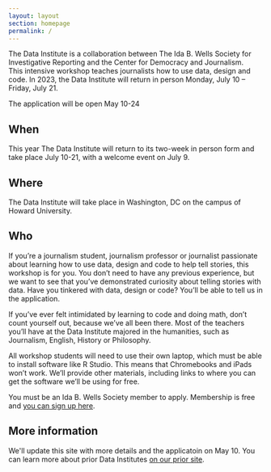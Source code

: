 ```yaml
---
layout: layout
section: homepage
permalink: /
---
```


<div class="page-intro">
    <p class="big-type">The Data Institute is a collaboration between The Ida B. Wells Society for Investigative Reporting and the Center for Democracy and Journalism.</br>This intensive workshop teaches journalists how to use data, design and code. In 2023, the Data Institute will return in person Monday, July 10 – Friday, July 21.</p>
    <p>The application will be open May 10-24</p>
</div>

## When

This year The Data Institute will return to its two-week in person form and take place July 10-21, with a welcome event on July 9.

## Where

The Data Institute will take place in Washington, DC on the campus of Howard University.

## Who

If you’re a journalism student, journalism professor or journalist passionate about learning how to use data, design and code to help tell stories, this workshop is for you. You don’t need to have any previous experience, but we want to see that you’ve demonstrated curiosity about telling stories with data. Have you tinkered with data, design or code? You’ll be able to tell us in the application.

If you’ve ever felt intimidated by learning to code and doing math, don’t count yourself out, because we’ve all been there. Most of the teachers you’ll have at the Data Institute majored in the humanities, such as Journalism, English, History or Philosophy.

All workshop students will need to use their own laptop, which must be able to install software like R Studio. This means that Chromebooks and iPads won’t work. We’ll provide other materials, including links to where you can get the software we’ll be using for free.

You must be an Ida B. Wells Society member to apply. Membership is free and [you can sign up here](http://idabwellssociety.org/membership/).

## More information

We'll update this site with more details and the applicatoin on May 10. You can learn more about prior Data Institutes [on our prior site](https://projects.propublica.org/graphics/ida-propublica-data-institute).

